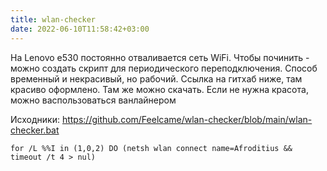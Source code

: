 ```yaml
---
title: wlan-checker
date: 2022-06-10T11:58:42+03:00
---
```


На Lenovo e530 постоянно отваливается сеть WiFi. Чтобы починить - можно создать скрипт для периодического переподключения. Способ временный и некрасивый, но рабочий. Ссылка на гитхаб ниже, там красиво оформлено. Там же можно скачать. Если не нужна красота, можно васпользоваться ванлайнером

Исходники: <https://github.com/Feelcame/wlan-checker/blob/main/wlan-checker.bat>


```
for /L %%I in (1,0,2) DO (netsh wlan connect name=Afroditius && timeout /t 4 > nul)
```
